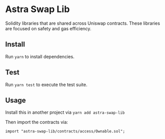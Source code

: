# Astra Swap Lib


Solidity libraries that are shared across Uniswap contracts. These libraries are focused on safety and gas efficiency.

## Install

Run `yarn` to install dependencies.

## Test

Run `yarn test` to execute the test suite.

## Usage

Install this in another project via `yarn add astra-swap-lib` 

Then import the contracts via:

```solidity
import "astra-swap-lib/contracts/access/Ownable.sol"; 
```
